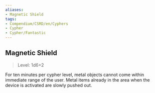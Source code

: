 ```yaml
---
aliases:
- Magnetic Shield
tags:
- Compendium/CSRD/en/Cyphers
- Cypher
- Cypher/Fantastic
---
```


  
## Magnetic Shield  
>Level: 1d6+2  
  
For ten minutes per cypher level, metal objects cannot come within immediate range of the user. Metal items already in the area when the device is activated are slowly pushed out.